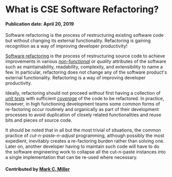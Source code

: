 # What is CSE Software Refactoring?
#### Publication date: April 20, 2019

<!--deck start--->
Software  refactoring is the process of restructuring existing software code but without changing its external functionality. Refactoring is gaining recognition as a way of improving developer productivity!
<!--deck end--->

<!--body start--->
[Software refactoring](https://en.wikipedia.org/wiki/Code_refactoring) is the process of restructuring source code
to achieve improvements in various [*non-functional*](https://en.wikipedia.org/wiki/Non-functional_requirement) or
*quality* attributes of the software such as maintainability, readability, complexity, and extensibility to name a few.
In particular, refactoring does not change any of the software product's external functionality. Refactoring is a way
of improving developer productivity.

Ideally, refactoring should not proceed *without* first having a collection of
[*unit tests*](https://en.wikipedia.org/wiki/Unit_testing) with sufficient
[*coverage*](https://en.wikipedia.org/wiki/Code_coverage) of the code to be refactored. In practice, however,
in high functioning development teams some common forms of re-factoring occur routinely and organically as part of
their development processes to avoid duplication of closely related functionalities and reuse bits and pieces of
source code.

It should be noted that in all but the most trivial of situations, the common practice of *cut-n-paste-n-adjust*
programming, although possibly the most expedient, inevitably creates a re-factoring burden rather than solving one.
Later on, another developer having to maintain such code will have to do the software engineering work to collapse all
the cut-n-paste instances into a single implementation that can be re-used where necessary.

#### Contributed by [Mark C. Miller](https://github.com/markcmiller86)
<!--body end--->

<!---
Publish: yes
Pinned: yes
Topics: refactoring
--->

